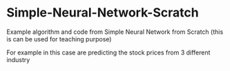 # Simple-Neural-Network-Scratch
Example algorithm and code from Simple Neural Network from Scratch (this is can be used for teaching purpose)

For example in this case are predicting the stock prices from 3 different industry
